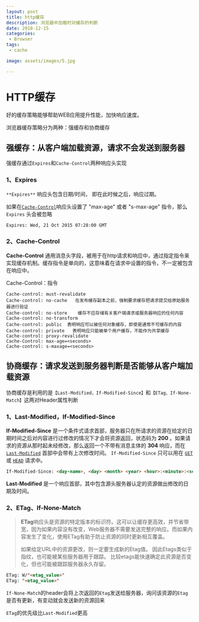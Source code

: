 ```yaml
---
layout: post
title: http缓存
description: 浏览器中加载时对缓存的判断
date: 2018-12-15
categories:
 - Browser
tags: 
 - cache

image: assets/images/5.jpg

---
```


# HTTP缓存

好的缓存策略能够帮助WEB应用提升性能，加快响应速度。

浏览器缓存策略分为两种：强缓存和协商缓存



## 强缓存：从客户端加载资源，请求不会发送到服务器

强缓存通过`Expires`和`Cache-Control`两种响应头实现

### 1、Expires

`**Expires**` 响应头包含日期/时间， 即在此时候之后，响应过期。

如果在[`Cache-Control`](https://developer.mozilla.org/zh-CN/docs/Web/HTTP/Headers/Cache-Control)响应头设置了 "max-age" 或者 "s-max-age" 指令，那么 `Expires` 头会被忽略

```html
Expires: Wed, 21 Oct 2015 07:28:00 GMT
```



### 2、Cache-Control

**Cache-Control** 通用消息头字段，被用于在http请求和响应中，通过指定指令来实现缓存机制。缓存指令是单向的，这意味着在请求中设置的指令，不一定被包含在响应中。

Cache-Control：指令

```
Cache-control: must-revalidate
Cache-control: no-cache   在发布缓存副本之前，强制要求缓存把请求提交给原始服务器进行验证
Cache-control: no-store    缓存不应存储有关客户端请求或服务器响应的任何内容
Cache-control: no-transform
Cache-control: public  表明响应可以被任何对象缓存，即使是通常不可缓存的内容
Cache-control: private   表明响应只能被单个用户缓存，不能作为共享缓存
Cache-control: proxy-revalidate
Cache-Control: max-age=<seconds>
Cache-control: s-maxage=<seconds>
```



## 协商缓存：请求发送到服务器判断是否能够从客户端加载资源

协商缓存是利用的是`【Last-Modified，If-Modified-Since】`和`【ETag、If-None-Match】`这两对Header属性判断

### 1、Last-Modified，If-Modified-Since

**If-Modified-Since** 是一个条件式请求首部，服务器只在所请求的资源在给定的日期时间之后对内容进行过修改的情况下才会将资源返回，状态码为 **200**  。如果请求的资源从那时起未经修改，那么返回一个不带有消息主体的 **304** 响应，而在 [`Last-Modified`](https://developer.mozilla.org/zh-CN/docs/Web/HTTP/Headers/Last-Modified) 首部中会带有上次修改时间。 `If-Modified-Since` 只可以用在 [`GET`](https://developer.mozilla.org/zh-CN/docs/Web/HTTP/Methods/GET) 或 [`HEAD`](https://developer.mozilla.org/zh-CN/docs/Web/HTTP/Methods/HEAD) 请求中。

```html
If-Modified-Since: <day-name>, <day> <month> <year> <hour>:<minute>:<second> GMT
```

**Last-Modified**  是一个响应首部，其中包含源头服务器认定的资源做出修改的日期及时间。 

### 2、ETag、If-None-Match

> **ETag**响应头是资源的特定版本的标识符。这可以让缓存更高效，并节省带宽，因为如果内容没有改变，Web服务器不需要发送完整的响应。而如果内容发生了变化，使用ETag有助于防止资源的同时更新相互覆盖。
>
> 如果给定URL中的资源更改，则一定要生成新的Etag值。 因此Etags类似于指纹，也可能被某些服务器用于跟踪。 比较etags能快速确定此资源是否变化，但也可能被跟踪服务器永久存留。

```html
ETag: W/"<etag_value>"
ETag: "<etag_value>"
```

`If-None-Match`的header会将上次返回的`Etag`发送给服务器，询问该资源的`Etag`是否有更新，有变动就会发送新的资源回来

`ETag`的优先级比`Last-Modified`更高